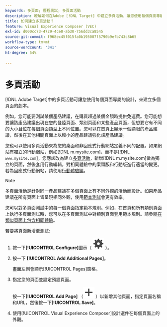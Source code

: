 ```yaml
---
keywords: 多頁面; 歷程測試; 多頁面活動
description: 瞭解如何在Adobe [!DNL Target] 中建立多頁活動，讓您使用每個頁面專屬的設計，在多個頁面上建立劇本。
title: 如何建立多頁活動？
feature: Visual Experience Composer (VEC)
exl-id: d000cc73-4729-4ce0-ab30-756dd3ca8545
source-git-commit: f968ec45f015fa0b195007f5790b9efb743c8b65
workflow-type: tm+mt
source-wordcount: '341'
ht-degree: 54%

---
```


# 多頁活動

[!DNL Adobe Target]中的多頁活動可讓您使用每個頁面專屬的設計，來建立多個頁面的劇本。

例如，您可能要測試某個產品建議，在購買超過某個金額時提供免運費。您可能想要讓該產品建議出現在您的登陸頁面、類別頁面和某些產品頁面，但想要它有不同的大小且位在每個頁面類型上不同位置。您可以在首頁上顯示一個顯眼的產品建議，然後在其他相關頁面上以較小的產品建議強化該產品建議。

您也可以使用多頁活動來為您的桌面和非回應式行動網站定義不同的配置。如果網站有獨立的行動網站，例如[!DNL m.mysite.com]，而不是[!DNL `www.mysite.com`]，您應該改為建立[多頁活動](/help/main/c-experiences/c-visual-experience-composer/multipage-activity.md#concept_277E096063E14813AC5D8EDFA1D2ED48)，新增[!DNL m.mysite.com]做為獨立的頁面，然後套用行動編輯，對相同體驗中的案頭版和行動版進行適當的變更。 若為回應式行動網站，請使用[行動體驗編](/help/main/c-experiences/c-visual-experience-composer/mobile-viewports.md#concept_8E45527C4ABC41D59AA3553BEDC76FA5)。

>[!NOTE]
>
>多頁面活動是針對同一產品建議在多個頁面上有不同外觀的活動而設計。如果產品建議在所有頁面上皆呈現相同外觀，使用[範本測試](/help/main/c-experiences/c-visual-experience-composer/temtest.md#task_2539D51A18044F82B0D9895636546781)會更有效率。

您可以對多頁面測試中的每一個頁面指定範本規則。例如，在首頁和所有類別頁面上執行多頁面測試時，您可以在多頁面測試中對類別頁面套用範本規則。請參閱[在類似頁面上包含相同體驗](/help/main/c-experiences/c-visual-experience-composer/temtest.md#task_2539D51A18044F82B0D9895636546781)。

若要將頁面新增至測試:

1. 按一下&#x200B;**[!UICONTROL Configure]**&#x200B;圖示（ ![設定圖示](/help/main/assets/icons/Setting.svg) ）。
1. 按一下 **[!UICONTROL Add Additional Pages]**。

   畫面左側會顯示[!UICONTROL Pages]窗格。

1. 指定您的頁面並設定預設頁面。

   按一下&#x200B;**[!UICONTROL Add Page]** （![新增圖示](/help/main/assets/icons/Add.svg) ）以新增其他頁面，指定頁面名稱和URL，然後按一下&#x200B;**[!UICONTROL Save]**。

1. 使用[!UICONTROL Visual Experience Composer]設計選件在每個頁面上的外觀。

